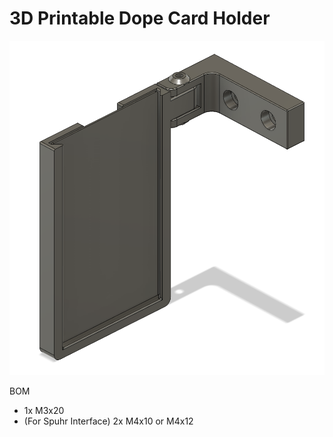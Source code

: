 3D Printable Dope Card Holder
===

![preview](preview.png)

BOM
 - 1x M3x20
 - (For Spuhr Interface) 2x M4x10 or M4x12
